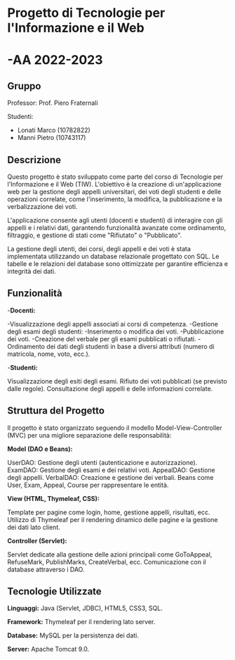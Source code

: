 # Progetto di Tecnologie per l'Informazione e il Web 
# -AA 2022-2023
## Gruppo <br />
Professor: Prof. Piero Fraternali <br />

Studenti: <br />

  - Lonati Marco (10782822) <br />
  - Manni Pietro (10743117) <br />

## Descrizione
Questo progetto è stato sviluppato come parte del corso di Tecnologie per l'Informazione e il Web (TIW). L'obiettivo è la creazione di un'applicazione web per la gestione degli appelli universitari, dei voti degli studenti e delle operazioni correlate, come l'inserimento, la modifica, la pubblicazione e la verbalizzazione dei voti.

L'applicazione consente agli utenti (docenti e studenti) di interagire con gli appelli e i relativi dati, garantendo funzionalità avanzate come ordinamento, filtraggio, e gestione di stati come "Rifiutato" o "Pubblicato".

La gestione degli utenti, dei corsi, degli appelli e dei voti è stata implementata utilizzando un database relazionale progettato con SQL. Le tabelle e le relazioni del database sono ottimizzate per garantire efficienza e integrità dei dati.
## Funzionalità
-**Docenti:**

-Visualizzazione degli appelli associati ai corsi di competenza.
-Gestione degli esami degli studenti:
-Inserimento o modifica dei voti.
-Pubblicazione dei voti.
-Creazione del verbale per gli esami pubblicati o rifiutati.
-Ordinamento dei dati degli studenti in base a diversi attributi (numero di matricola, nome, voto, ecc.).

-**Studenti:**

Visualizzazione degli esiti degli esami.
Rifiuto dei voti pubblicati (se previsto dalle regole).
Consultazione degli appelli e delle informazioni correlate.

## Struttura del Progetto
Il progetto è stato organizzato seguendo il modello Model-View-Controller (MVC) per una migliore separazione delle responsabilità:

**Model (DAO e Beans):**

UserDAO: Gestione degli utenti (autenticazione e autorizzazione).
ExamDAO: Gestione degli esami e dei relativi voti.
AppealDAO: Gestione degli appelli.
VerbalDAO: Creazione e gestione dei verbali.
Beans come User, Exam, Appeal, Course per rappresentare le entità.

**View (HTML, Thymeleaf, CSS):**

Template per pagine come login, home, gestione appelli, risultati, ecc.
Utilizzo di Thymeleaf per il rendering dinamico delle pagine e la gestione dei dati lato client.

**Controller (Servlet):**

Servlet dedicate alla gestione delle azioni principali come GoToAppeal, RefuseMark, PublishMarks, CreateVerbal, ecc.
Comunicazione con il database attraverso i DAO.

## Tecnologie Utilizzate
**Linguaggi:** Java (Servlet, JDBC), HTML5, CSS3, SQL.

**Framework:** Thymeleaf per il rendering lato server.

**Database:** MySQL per la persistenza dei dati.

**Server:** Apache Tomcat 9.0.
